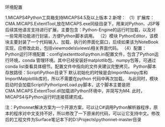 环境配置

1.MICAPS4Python工具箱支持MICAPS4.5及以上版本
2.新增：
  （1）扩展库：CMA.MICAPS.ExtentTool,放在MICAPS.exe同级目录下，用来对Python、JSP等后续其他语言支持进行扩展，主要包含：Python-Engine的运行时加载，以及对一些常用功能进行封装，方便Python脚本调用。
  （2）模块 PythonEditor，该模块主要封装了一个代码输入、加载、执行的界面化窗口，后续如果该为NoteBook实现，应修改此处，包括viewmodels\views\相关界面代码。
  （4）配置：
      Python运行环境配置：config\extenttool\python.ini配置文件，包含了Python运行环境，conda 管理环境。其中已经安装好matplotlib包、numpy包等，可通过conda list查看具体细节。配置文件中指向的文件夹建议完整拷贝。
      Python脚本存放路径：Script\Python目录下
      默认初始化的时候是会ImportNumpy库和ImportMatplotlib库的，所以不需要在python
 代码中再次加载。
      与此同时，模块启动时会加载Script\Python\preLoad.py脚本，这个脚本主要是把CMA.MICAPS.ExtentTool.dll加载进Python环境中，并简写为M4.
  此时，MICAPS4与Python运行时连接搭建完成。
  
 注：Pythonnet解决方案为一个开源方案，可以让C#调用Python解析器程序，原本的程序对中文支持不好，所以修改了一下原来的代码，可以让它支持中文。修改后的工程文件为Surface笔记本下的D:\Projects\pythonnet-master目录